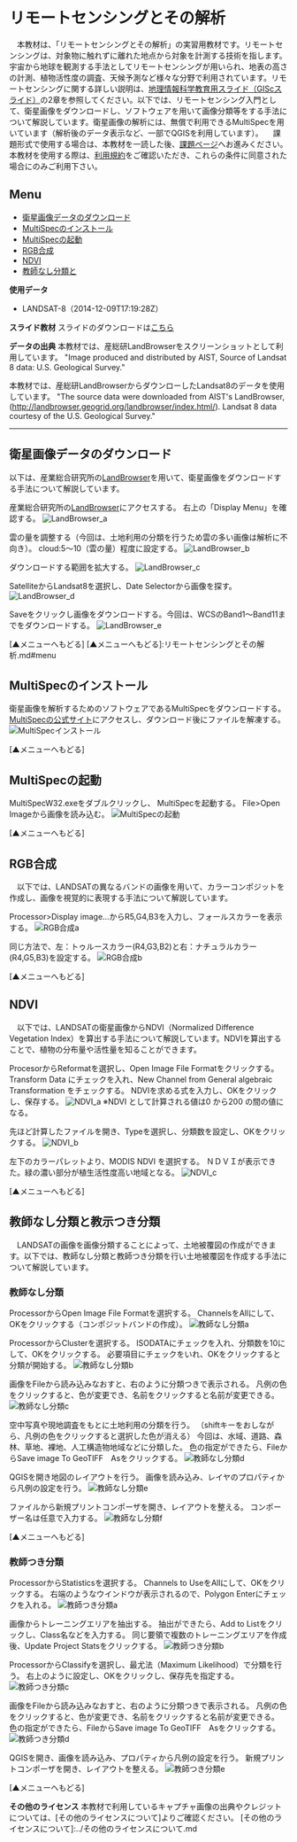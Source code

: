 # リモートセンシングとその解析
　本教材は、「リモートセンシングとその解析」の実習用教材です。リモートセンシングは、対象物に触れずに離れた地点から対象を計測する技術を指します。宇宙から地球を観測する手法としてリモートセンシングが用いられ、地表の高さの計測、植物活性度の調査、天候予測など様々な分野で利用されています。リモートセンシングに関する詳しい説明は、[地理情報科学教育用スライド（GIScスライド）]の2章を参照してください。以下では、リモートセンシング入門として、衛星画像をダウンロードし、ソフトウェアを用いて画像分類等をする手法について解説しています。衛星画像の解析には、無償で利用できるMultiSpecを用いています（解析後のデータ表示など、一部でQGISを利用しています）。
　課題形式で使用する場合は、本教材を一読した後、[課題ページ](../課題/課題ページ/リモートセンシングとその解析.md)へお進みください。本教材を使用する際は、[利用規約]をご確認いただき、これらの条件に同意された場合にのみご利用下さい。


[地理情報科学教育用スライド（GIScスライド）]:http://curricula.csis.u-tokyo.ac.jp/slide/2.html
[利用規約]:../../../master/利用規約.md

**Menu**
------
- [衛星画像データのダウンロード](#衛星画像データのダウンロード)
- [MultiSpecのインストール](#MultiSpecのインストール)
- [MultiSpecの起動](#MultiSpecの起動)
- [RGB合成](#RGB合成)
- [NDVI](#NDVI)
- [教師なし分類と](#教師なし分類と教師つき分類)


**使用データ**

- LANDSAT-8（2014-12-09T17:19:28Z）

**スライド教材**
スライドのダウンロードは[こちら](../../../../raw/master/GISオープン教材/06_リモートセンシングとその解析/リモートセンシングとその解析.pptx)

**データの出典**
本教材では、産総研LandBrowserをスクリーンショットとして利用しています。
"Image produced and distributed by AIST,  Source of Landsat 8 data: U.S. Geological Survey."

本教材では、産総研LandBrowserからダウンローしたLandsat8のデータを使用しています。
"The source data were downloaded from AIST's LandBrowser,
 (http://landbrowser.geogrid.org/landbrowser/index.html/). Landsat 8 data courtesy of the U.S. Geological Survey."

----------

## <a name="衛星画像データのダウンロード"></a>衛星画像データのダウンロード
以下は、産業総合研究所の[LandBrowser]を用いて、衛星画像をダウンロードする手法について解説しています。

産業総合研究所の[LandBrowser]にアクセスする。
右上の「Display Menu」を確認する。
![LandBrowser_a](pic/6pic_1.png)

雲の量を調整する（今回は、土地利用の分類を行うため雲の多い画像は解析に不向き）。
cloud:5～10（雲の量）程度に設定する。
![LandBrowser_b](pic/6pic_2.png)

ダウンロードする範囲を拡大する。
![LandBrowser_c](pic/6pic_3.png)

SatelliteからLandsat8を選択し、Date Selectorから画像を探す。
![LandBrowser_d](pic/6pic_4.png)

Saveをクリックし画像をダウンロードする。今回は、WCSのBand1～Band11までをダウンロードする。
![LandBrowser_e](pic/6pic_5.png)

[▲メニューへもどる]
[▲メニューへもどる]:リモートセンシングとその解析.md#menu

## <a name = MultiSpecのインストール> MultiSpecのインストール
衛星画像を解析するためのソフトウェアであるMultiSpecをダウンロードする。
[MultiSpecの公式サイト]にアクセスし、ダウンロード後にファイルを解凍する。
![MultiSpecインストール](pic/6pic_6.png)

[▲メニューへもどる]

## <a name = MultiSpecの起動>MultiSpecの起動
MultiSpecW32.exeをダブルクリックし、 MultiSpecを起動する。
File>Open Imageから画像を読み込む。
![MultiSpecの起動](pic/6pic_7.png)


[▲メニューへもどる]

## <a name = RGB合成> RGB合成
　以下では、LANDSATの異なるバンドの画像を用いて、カラーコンポジットを作成し、画像を視覚的に表現する手法について解説しています。

Processor>Display image…からR5,G4,B3を入力し、フォールスカラーを表示する。
![RGB合成a](pic/6pic_8.png)

同じ方法で、左：トゥルースカラー(R4,G3,B2)と右：ナチュラルカラー(R4,G5,B3)を設定する。
![RGB合成b](pic/6pic_9.png)


[▲メニューへもどる]

## <a name = NDVI>NDVI
　以下では、LANDSATの衛星画像からNDVI（Normalized Difference Vegetation Index）を算出する手法について解説しています。NDVIを算出することで、植物の分布量や活性量を知ることができます。


ProcesorからReformatを選択し、Open Image File Formatをクリックする。
Transform Data にチェックを入れ、New Channel from General algebraic Transformation をチェックする。
NDVIを求める式を入力し、OKをクリックし、保存する。
![NDVI_a](pic/6pic_10.png)
※NDVI として計算される値は0 から200 の間の値になる。

先ほど計算したファイルを開き、Typeを選択し、分類数を設定し、OKをクリックする。
![NDVI_b](pic/6pic_11.png)

左下のカラーパレットより、MODIS NDVI を選択する。
ＮＤＶＩが表示できた。緑の濃い部分が植生活性度高い地域となる。
![NDVI_c](pic/6pic_12.png)


[▲メニューへもどる]

## <a name="教師なし分類と教示つき分類">教師なし分類と教示つき分類
　LANDSATの画像を画像分類することによって、土地被覆図の作成ができます。以下では、教師なし分類と教師つき分類を行い土地被覆図を作成する手法について解説しています。

### 教師なし分類
ProcessorからOpen Image File Formatを選択する。
ChannelsをAllにして、OKをクリックする（コンポジットバンドの作成）。
![教師なし分類a](pic/6pic_13.png)

ProcessorからClusterを選択する。
ISODATAにチェックを入れ、分類数を10にして、OKをクリックする。
必要項目にチェックをいれ、OKをクリックすると分類が開始する。
![教師なし分類b](pic/6pic_14.png)

画像をFileから読み込みなおすと、右のように分類つきで表示される。
凡例の色をクリックすると、色が変更でき、名前をクリックすると名前が変更できる。
![教師なし分類c](pic/6pic_15.png)

空中写真や現地調査をもとに土地利用の分類を行う。
（shiftキーをおしながら、凡例の色をクリックすると選択した色が消える）
今回は、水域、道路、森林、草地、裸地、人工構造物地域などに分類した。
色の指定ができたら、FileからSave image To GeoTIFF　Asをクリックする。
![教師なし分類d](pic/6pic_16.png)

QGISを開き地図のレイアウトを行う。
画像を読み込み、レイヤのプロパティから凡例の設定を行う。
![教師なし分類e](pic/6pic_17.png)

ファイルから新規プリントコンポーザを開き、レイアウトを整える。
コンポーザー名は任意で入力する。
![教師なし分類f](pic/6pic_18.png)

[▲メニューへもどる]

### 教師つき分類
ProcessorからStatisticsを選択する。
Channels to UseをAllにして、OKをクリックする。
右端のようなウインドウが表示されるので、Polygon Enterにチェックを入れる。
![教師つき分類a](pic/6pic_19.png)

画像からトレーニングエリアを抽出する。
抽出ができたら、Add to Listをクリックし、Class名などを入力する。
同じ要領で複数のトレーニングエリアを作成後、Update Project Statsをクリックする。
![教師つき分類b](pic/6pic_20.png)

ProcessorからClassifyを選択し、最尤法（Maximum Likelihood）で分類を行う。
右上のように設定し、OKをクリックし、保存先を指定する。
![教師つき分類c](pic/6pic_21.png)

画像をFileから読み込みなおすと、右のように分類つきで表示される。
凡例の色をクリックすると、色が変更でき、名前をクリックすると名前が変更できる。
色の指定ができたら、FileからSave image To GeoTIFF　Asをクリックする。
![教師つき分類d](pic/6pic_22.png)

QGISを開き、画像を読み込み、プロパティから凡例の設定を行う。
新規プリントコンポーザを開き、レイアウトを整える。
![教師つき分類e](pic/6pic_23.png)


[▲メニューへもどる]

**その他のライセンス**
本教材で利用しているキャプチャ画像の出典やクレジットについては、[その他のライセンスについて]よりご確認ください。
[その他のライセンスについて]:../その他のライセンスについて.md

[MultiSpecの公式サイト]:<https://engineering.purdue.edu/~biehl/MultiSpec/>
[LandBrowser]:<http://landbrowser.geogrid.org/landbrowser/>
